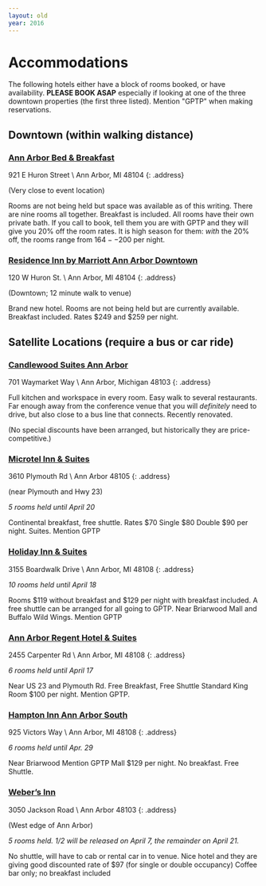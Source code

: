 ```yaml
---
layout: old
year: 2016
---
```

# Accommodations

The following hotels either have a block of rooms booked, or have availability. **PLEASE BOOK ASAP** especially if looking at one of the three downtown properties (the first three listed). Mention "GPTP" when making reservations.


## Downtown (within walking distance)

### [Ann Arbor Bed & Breakfast](http://annarborbedandbreakfast.com)

921 E Huron Street \\
Ann Arbor, MI 48104
{: .address}

(Very close to event location)

Rooms are not being held but space was available as of this writing. There are nine rooms all together. Breakfast is included. All rooms have their own private bath. If you call to book, tell them you are with GPTP and they will give you 20% off the room rates. It is high season for them: _with_ the 20% off, the rooms range from $164--$200 per night.

### [Residence Inn by Marriott Ann Arbor Downtown](http://www.marriott.com/hotels/travel/arbdt-residence-inn-ann-arbor-downtown)

120 W Huron St. \\
Ann Arbor, MI 48104
{: .address}

(Downtown; 12 minute walk to venue)

Brand new hotel. Rooms are not being held but are currently available. Breakfast included. Rates $249 and $259 per night.

## Satellite Locations (require a bus or car ride)

### [Candlewood Suites Ann Arbor](http://www.ihg.com/candlewood/hotels/us/en/ann-arbor/dttaa/hoteldetail)

701 Waymarket Way \\
Ann Arbor, Michigan 48103
{: .address}

Full kitchen and workspace in every room. Easy walk to several restaurants. Far enough away from the conference venue that you will _definitely_ need to drive, but also close to a bus line that connects. Recently renovated.

(No special discounts have been arranged, but historically they are price-competitive.)

### [Microtel Inn & Suites](http://microtelinn.com)

3610 Plymouth Rd \\
Ann Arbor 48105
{: .address}

(near Plymouth and Hwy 23)

_5 rooms held until April 20_

Continental breakfast, free shuttle. Rates $70 Single $80 Double $90 per night. Suites. Mention GPTP

### [Holiday Inn & Suites](http://www.ihg.com/holidayinn/hotels/us/en/ann-arbor/arbep/hoteldetail)

3155 Boardwalk Drive \\
Ann Arbor, MI 48108
{: .address}

_10 rooms held until April 18_

Rooms $119 without breakfast and $129 per night with breakfast included. A free shuttle can be arranged for all going to GPTP. Near Briarwood Mall and Buffalo Wild Wings. Mention GPTP

### [Ann Arbor Regent Hotel & Suites](http://www.annarborregent.com)

2455 Carpenter Rd \\
Ann Arbor, MI 48108
{: .address}

_6 rooms held until April 17_

Near US 23 and Plymouth Rd. Free Breakfast, Free Shuttle Standard King Room $100 per night. Mention GPTP.

### [Hampton Inn Ann Arbor South](http://www.annarborsouth.hamptoninn.com)

925 Victors Way \\
Ann Arbor, MI 48108
{: .address}

_6 rooms held until Apr. 29_

Near Briarwood Mention GPTP Mall $129 per night. No breakfast. Free Shuttle.

### [Weber’s Inn](http://www.webersinn.com)

3050 Jackson Road \\
Ann Arbor 48103
{: .address}

(West edge of Ann Arbor)

_5 rooms held. 1/2 will be released on April 7, the remainder on April 21._

No shuttle, will have to cab or rental car in to venue. Nice hotel and they are giving good discounted rate of $97 (for single or double occupancy) Coffee bar only; no breakfast included
